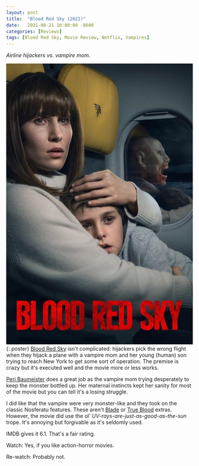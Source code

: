 ```yaml
---
layout: post
title:  "Blood Red Sky (2021)"
date:   2021-08-21 10:00:00 -0600
categories: [Reviews]
tags: [Blood Red Sky, Movie Review, Netflix, Vampires]
---
```


*Airline hijackers vs. vampire mom.*

![Blood Red Sky poster](/assets/2021/08/blood-red-sky-2021.jpg){:.poster} [Blood Red Sky](https://www.imdb.com/title/tt6402468/) isn't complicated: hijackers pick the wrong flight when they hijack a plane with a vampire mom and her young (human) son trying to reach New York to get some sort of operation. The premise is crazy but it's executed well and the movie more or less works.

[Peri Baumeister](https://www.imdb.com/name/nm3973870/) does a great job as the vampire mom trying desperately to keep the monster bottled up. Her maternal instincts kept her sanity for most of the movie but you can tell it's a losing struggle.

I did like that the vampire were very monster-like and they took on the classic Nosferatu features. These aren't [Blade](https://www.imdb.com/title/tt0120611/) or [True Blood](https://www.imdb.com/title/tt0844441/) extras. However, the movie did use the ol' *UV-rays-are-just-as-good-as-the-sun* trope. It's annoying but forgivable as it's seldomly used.

IMDB gives it 6.1. That's a fair rating.

Watch: Yes, if you like action-horror movies.

Re-watch: Probably not.
